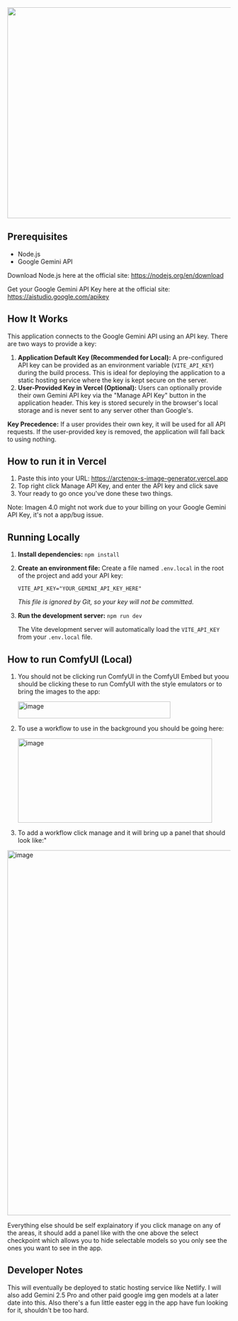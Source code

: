 <div align="center">
<img width="1200" height="475" alt="GHBanner" src="https://github.com/user-attachments/assets/0aa67016-6eaf-458a-adb2-6e31a0763ed6" />
</div>

## Prerequisites

- Node.js
- Google Gemini API

Download Node.js here at the official site: https://nodejs.org/en/download

Get your Google Gemini API Key here at the official site: https://aistudio.google.com/apikey

## How It Works

This application connects to the Google Gemini API using an API key. There are two ways to provide a key:

1.  **Application Default Key (Recommended for Local):** A pre-configured API key can be provided as an environment variable (`VITE_API_KEY`) during the build process. This is ideal for deploying the application to a static hosting service where the key is kept secure on the server.
2.  **User-Provided Key in Vercel (Optional):** Users can optionally provide their own Gemini API key via the "Manage API Key" button in the application header. This key is stored securely in the browser's local storage and is never sent to any server other than Google's.

**Key Precedence:** If a user provides their own key, it will be used for all API requests. If the user-provided key is removed, the application will fall back to using nothing.

## How to run it in Vercel

1. Paste this into your URL: https://arctenox-s-image-generator.vercel.app
2. Top right click Manage API Key, and enter the API key and click save
3. Your ready to go once you've done these two things.

Note: Imagen 4.0 might not work due to your billing on your Google Gemini API Key, it's not a app/bug issue.

## Running Locally

1.  **Install dependencies:**
    `npm install`
2.  **Create an environment file:**
    Create a file named `.env.local` in the root of the project and add your API key:
    ```
    VITE_API_KEY="YOUR_GEMINI_API_KEY_HERE"
    ```
    *This file is ignored by Git, so your key will not be committed.*
3.  **Run the development server:**
    `npm run dev`
    
    The Vite development server will automatically load the `VITE_API_KEY` from your `.env.local` file.
    
## How to run ComfyUI (Local)
1. You should not be clicking run ComfyUI in the ComfyUI Embed but yoou should be clicking these to run ComfyUI with the style emulators or to bring the images to the app:
  
   <img width="344" height="38" alt="image" src="https://github.com/user-attachments/assets/16022bb6-50fb-40de-af5f-1552f8f5cd65" />

4. To use a workflow to use in the background you should be going here:
  
   <img width="438" height="190" alt="image" src="https://github.com/user-attachments/assets/783bfa83-ed5c-4693-a5e7-c76ad3db271d" />

5. To add a workflow click manage and it will bring up a panel that should look like:"
  
<img width="877" height="822" alt="image" src="https://github.com/user-attachments/assets/dce72841-5f5f-49ee-9f0c-5b06cac12718" />

Everything else should be self explainatory if you click manage on any of the areas, it should add a panel like with the one above the select checkpoint which allows you to hide selectable models so you only see the ones you want to see in the app.

## Developer Notes

This will eventually be deployed to static hosting service like Netlify. I will also add Gemini 2.5 Pro and other paid google img gen models at a later date into this. Also there's a fun little easter egg in the app have fun looking for it, shouldn't be too hard.
